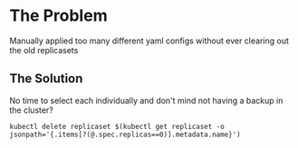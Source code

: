 # The Problem
Manually applied too many different yaml configs without ever clearing out the old replicasets

## The Solution
No time to select each individually and don't mind not having a backup in the cluster? 
```
kubectl delete replicaset $(kubectl get replicaset -o jsonpath='{.items[?(@.spec.replicas==0)].metadata.name}')
```
